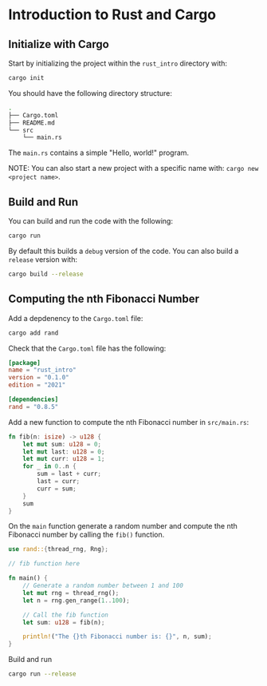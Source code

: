 # Introduction to Rust and Cargo

## Initialize with Cargo

Start by initializing the project within the `rust_intro` directory with:
```bash
cargo init
```

You should have the following directory structure:
```bash
.
├── Cargo.toml
├── README.md
└── src
    └── main.rs
```
The `main.rs` contains a simple "Hello, world!" program.

NOTE: You can also start a new project with a specific name with: `cargo new <project name>`.

## Build and Run

You can build and run the code with the following:
```bash
cargo run
```
By default this builds a `debug` version of the code. You can also build a `release` version with:
```bash
cargo build --release
```

## Computing the nth Fibonacci Number

Add a depdenency to the `Cargo.toml` file:
```bash
cargo add rand
```
Check that the `Cargo.toml` file has the following:
```toml
[package]
name = "rust_intro"
version = "0.1.0"
edition = "2021"

[dependencies]
rand = "0.8.5"
```

Add a new function to compute the nth Fibonacci number in `src/main.rs`:
```rust
fn fib(n: isize) -> u128 {
    let mut sum: u128 = 0;
    let mut last: u128 = 0;
    let mut curr: u128 = 1;
    for _ in 0..n {
        sum = last + curr;
        last = curr;
        curr = sum;
    }
    sum
}
```

On the `main` function generate a random number and compute the nth Fibonacci number by calling the `fib()` function.

```rust
use rand::{thread_rng, Rng};

// fib function here

fn main() {
    // Generate a random number between 1 and 100
    let mut rng = thread_rng();
    let n = rng.gen_range(1..100);

    // Call the fib function
    let sum: u128 = fib(n);

    println!("The {}th Fibonacci number is: {}", n, sum);
}
```

Build and run
```bash
cargo run --release
```